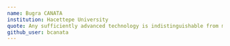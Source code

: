 ```yaml
---
name: Bugra CANATA
institution: Hacettepe University
quote: Any sufficiently advanced technology is indistinguishable from magic.
github_user: bcanata
---
```

